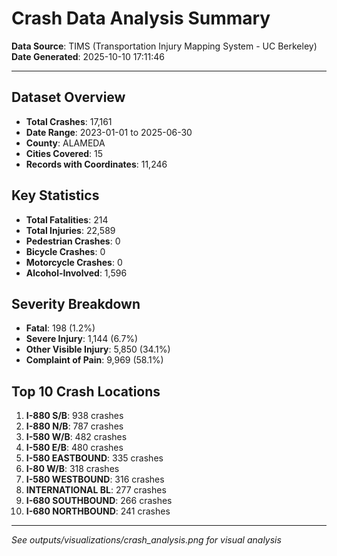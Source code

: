 # Crash Data Analysis Summary

**Data Source**: TIMS (Transportation Injury Mapping System - UC Berkeley)
**Date Generated**: 2025-10-10 17:11:46

---

## Dataset Overview

- **Total Crashes**: 17,161
- **Date Range**: 2023-01-01 to 2025-06-30
- **County**: ALAMEDA
- **Cities Covered**: 15
- **Records with Coordinates**: 11,246

## Key Statistics

- **Total Fatalities**: 214
- **Total Injuries**: 22,589
- **Pedestrian Crashes**: 0
- **Bicycle Crashes**: 0
- **Motorcycle Crashes**: 0
- **Alcohol-Involved**: 1,596

## Severity Breakdown

- **Fatal**: 198 (1.2%)
- **Severe Injury**: 1,144 (6.7%)
- **Other Visible Injury**: 5,850 (34.1%)
- **Complaint of Pain**: 9,969 (58.1%)

## Top 10 Crash Locations

1. **I-880 S/B**: 938 crashes
2. **I-880 N/B**: 787 crashes
3. **I-580 W/B**: 482 crashes
4. **I-580 E/B**: 480 crashes
5. **I-580 EASTBOUND**: 335 crashes
6. **I-80 W/B**: 318 crashes
7. **I-580 WESTBOUND**: 316 crashes
8. **INTERNATIONAL BL**: 277 crashes
9. **I-680 SOUTHBOUND**: 266 crashes
10. **I-680 NORTHBOUND**: 241 crashes

---

*See outputs/visualizations/crash_analysis.png for visual analysis*
